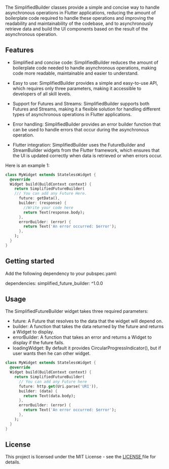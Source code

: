<!--
This README describes the package. If you publish this package to pub.dev,
this README's contents appear on the landing page for your package.

For information about how to write a good package README, see the guide for
[writing package pages](https://dart.dev/guides/libraries/writing-package-pages).

For general information about developing packages, see the Dart guide for
[creating packages](https://dart.dev/guides/libraries/create-library-packages)
and the Flutter guide for
[developing packages and plugins](https://flutter.dev/developing-packages).
-->

The SimplifiedBuilder classes provide a simple and concise way to handle asynchronous operations in Flutter applications, reducing the amount of boilerplate code required to handle these operations and improving the readability and maintainability of the codebase, and to asynchronously retrieve data and build the UI components based on the result of the asynchronous operation.

## Features

- Simplified and concise code: SimplifiedBuilder reduces the amount of boilerplate code needed to handle asynchronous operations, making code more readable, maintainable and easier to understand.

- Easy to use: SimplifiedBuilder provides a simple and easy-to-use API, which requires only three parameters, making it accessible to developers of all skill levels.

- Support for Futures and Streams: SimplifiedBuilder supports both Futures and Streams, making it a flexible solution for handling different types of asynchronous operations in Flutter applications.

- Error handling: SimplifiedBuilder provides an error builder function that can be used to handle errors that occur during the asynchronous operation.

- Flutter integration: SimplifiedBuilder uses the FutureBuilder and StreamBuilder widgets from the Flutter framework, which ensures that the UI is updated correctly when data is retrieved or when errors occur.

Here is an example 1:
```dart
class MyWidget extends StatelessWidget {
  @override
  Widget build(BuildContext context) {
    return SimplifiedFutureBuilder(
    /// You can add any Future Here.
      future: getData(),
      builder: (response) {
        //Write your code here
        return Text(response.body);
      },
      errorBuilder: (error) {
        return Text('An error occurred: $error');
      },
    );
  }
}

```


## Getting started

Add the following dependency to your pubspec.yaml:

dependencies:
  simplified_future_builder: ^1.0.0

## Usage

The SimplifiedFutureBuilder widget takes three required parameters:

- future: A Future that resolves to the data that the widget will depend on.
- builder: A function that takes the data returned by the future and returns a Widget to display.
- errorBuilder: A function that takes an error and returns a Widget to display if the future fails.
- loadingWidget: By default it provides CircularProgressIndicator(), but if user wants then he can other widget.

```dart
class MyWidget extends StatelessWidget {
  @override
  Widget build(BuildContext context) {
    return SimplifiedFutureBuilder(
      // You can add any Future here 
      future: http.get(Uri.parse('URI')),
      builder: (data) {
        return Text(data.body);
      },
      errorBuilder: (error) {
        return Text('An error occurred: $error');
      },
    );
  }
}

```

## License

This project is licensed under the MIT License - see the <a href="https://github.com/suhailthakrani/simplified_builder/blob/master/LICENSE" target="_blank"> LICENSE </a> file for details.
